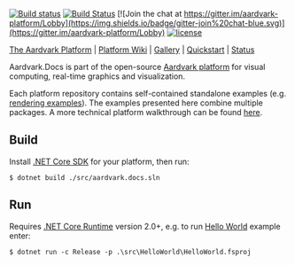 [![Build status](https://ci.appveyor.com/api/projects/status/atfxw731hk4bt4xd?svg=true)](https://ci.appveyor.com/project/stefanmaierhofer/aardvark-docs)
[![Build Status](https://travis-ci.org/aardvark-platform/aardvark.docs.svg?branch=master)](https://travis-ci.org/aardvark-platform/aardvark.docs)
[![Join the chat at https://gitter.im/aardvark-platform/Lobby](https://img.shields.io/badge/gitter-join%20chat-blue.svg)](https://gitter.im/aardvark-platform/Lobby)
[![license](https://img.shields.io/github/license/aardvark-platform/aardvark.docs.svg)](https://github.com/aardvark-platform/aardvark.docs/blob/master/LICENSE)

[The Aardvark Platform](https://aardvarkians.com/) |
[Platform Wiki](https://github.com/aardvarkplatform/aardvark.docs/wiki) | 
[Gallery](https://github.com/aardvarkplatform/aardvark.docs/wiki/Gallery) | 
[Quickstart](https://github.com/aardvarkplatform/aardvark.docs/wiki/Quickstart-Windows) | 
[Status](https://github.com/aardvarkplatform/aardvark.docs/wiki/Status)

Aardvark.Docs is part of the open-source [Aardvark platform](https://github.com/aardvark-platform/aardvark.docs/wiki) for visual computing, real-time graphics and visualization.

Each platform repository contains self-contained standalone examples (e.g. [rendering examples](https://github.com/aardvark-platform/aardvark.rendering/tree/master/src/Examples%20(netcore))). The examples presented here combine multiple packages.
A more technical platform walkthrough can be found [here](https://github.com/aardvark-platform/walkthrough).

Build
-----

Install [.NET Core SDK][dotnet-core-sdk] for your platform, then run:

```console
$ dotnet build ./src/aardvark.docs.sln
```

Run
---

Requires [.NET Core Runtime][dotnet-core-runtime] version 2.0+, e.g. to run [Hello World][hello-world] example enter:

```console
$ dotnet run -c Release -p .\src\HelloWorld\HelloWorld.fsproj
```

[dotnet-core-runtime]: https://www.microsoft.com/net/download/core#/runtime
[dotnet-core-sdk]: https://www.microsoft.com/net/download/core
[hello-world]: https://github.com/aardvark-platform/aardvark.docs/wiki/Hello-World-Tutorial